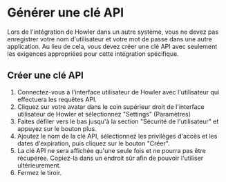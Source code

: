 # Générer une clé API

Lors de l'intégration de Howler dans un autre système, vous ne devez pas enregistrer votre nom d'utilisateur et votre mot de passe dans une autre application. Au lieu de cela, vous devez créer une clé API avec seulement les exigences appropriées pour cette intégration spécifique.

## Créer une clé API

1. Connectez-vous à l'interface utilisateur de Howler avec l'utilisateur qui effectuera les requêtes API.
1. Cliquez sur votre avatar dans le coin supérieur droit de l'interface utilisateur de Howler et sélectionnez "Settings" (Paramètres)
1. Faites défiler vers le bas jusqu'à la section "Sécurité de l'utilisateur" et appuyez sur le bouton plus.
1. Ajoutez le nom de la clé API, sélectionnez les privilèges d'accès et les dates d'expiration, puis cliquez sur le bouton "Créer".
1. La clé API ne sera affichée qu'une seule fois et ne pourra pas être récupérée. Copiez-la dans un endroit sûr afin de pouvoir l'utiliser ultérieurement.
1. Fermez le tiroir.
